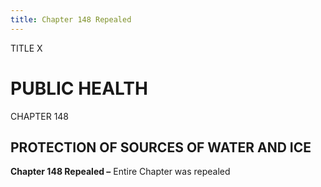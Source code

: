 ```yaml
---
title: Chapter 148 Repealed
---
```


TITLE X
                                             
PUBLIC HEALTH
=============

CHAPTER 148
                                             
PROTECTION OF SOURCES OF WATER AND ICE
--------------------------------------

**Chapter 148 Repealed –** Entire Chapter was repealed
